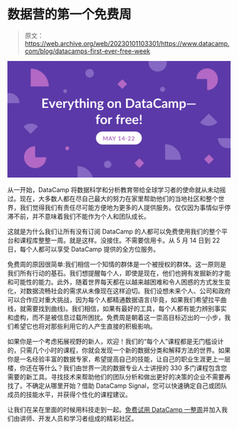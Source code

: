 # 数据营的第一个免费周

> 原文：<https://web.archive.org/web/20230101103301/https://www.datacamp.com/blog/datacamps-first-ever-free-week>

[![](img/164b9da18ce7fde73a04ad58d32f4718.png)](https://web.archive.org/web/20220703061653/https://www.datacamp.com/freeweek)

从一开始，DataCamp 将数据科学和分析教育带给全球学习者的使命就从未动摇过。现在，大多数人都在尽自己最大的努力在家里帮助他们的当地社区和整个世界，我们觉得我们有责任尽可能方便地为更多的人提供服务。仅仅因为事情似乎停滞不前，并不意味着我们不能作为个人和团队成长。

这就是为什么我们让所有没有订阅 DataCamp 的人都可以免费使用我们的整个平台和课程库整整一周。就是这样。没接住。不需要信用卡。从 5 月 14 日到 22 日，每个人都可以享受 DataCamp 提供的全方位服务。

免费周的原因很简单:我们相信一个知情的群体是一个被授权的群体。这一原则是我们所有行动的基石。我们想提醒每个人，即使是现在，他们也拥有发掘新的才能和可能性的能力。此外，随着世界每天都在以越来越困难和令人困惑的方式发生变化，对数据流畅社会的需求从未像现在这样迫切。我们设想未来个人、公司和政府可以合作应对重大挑战，因为每个人都精通数据语言(毕竟，如果我们希望拉平曲线，就需要找到曲线)。我们相信，如果有最好的工具，每个人都有能力辨别事实和虚构，而不是被信息过载所困扰。免费周是朝着这一崇高目标迈出的一小步，我们希望它也将对那些利用它的人产生直接的积极影响。

如果你是一个考虑拓展视野的新人，欢迎！我们的“每个人”课程都是无门槛设计的，只需几个小时的课程，你就会发现一个新的数据分类和解释方法的世界。如果你是一名经验丰富的数据专家，希望提高自己的技能，让自己的职业生涯更上一层楼，你还在等什么？我们由世界一流的数据专业人士讲授的 330 多门课程包含您需要的新工具。寻找技术来帮助他们的团队分析和做出更好的决策的企业不需要再找了。不确定从哪里开始？借助 DataCamp Signal，您可以快速确定自己或团队成员的技能水平，并获得个性化的课程建议。

让我们在呆在里面的时候用科技走到一起。[免费试用 DataCamp 一整周](https://web.archive.org/web/20220703061653/https://www.datacamp.com/freeweek)并加入我们由讲师、开发人员和学习者组成的精彩社区。